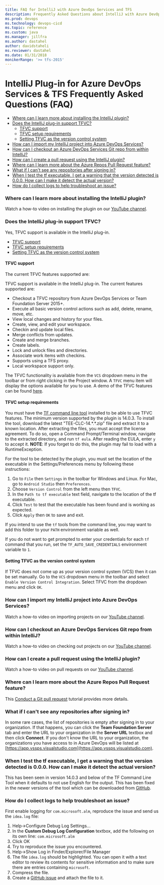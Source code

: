 ```yaml
---
title: FAQ for IntelliJ with Azure DevOps Services and TFS
description: Frequently Asked Questions about IntelliJ with Azure DevOps Services and TFS
ms.prod: devops
ms.technology: devops-cicd 
ms.topic: reference
ms.custom: java
ms.manager: jillfra
ms.author: dastahel
author: davidstaheli
ms.reviewer: dastahel
ms.date: 01/31/2018
monikerRange: '>= tfs-2015'
---
```



# IntelliJ Plug-in for Azure DevOps Services & TFS Frequently Asked Questions (FAQ)


* [Where can I learn more about installing the IntelliJ plugin?](#where-can-i-learn-more-about-installing-the-intellij-plugin)
* [Does the IntelliJ plug-in support TFVC?](#does-the-intellij-plug-in-support-tfvc)
  * [TFVC support](#tfvc-support)
  * [TFVC setup requirements](#tfvc-setup-requirements)
  * [Setting TFVC as the version control system](#setting-tfvc-as-the-version-control-system)
* [How can I import my IntelliJ project into Azure DevOps Services?](#how-can-i-import-my-intellij-project-into-azure-devops-services)
* [How can I checkout an Azure DevOps Services Git repo from within IntelliJ?](#how-can-i-checkout-an-azure-devops-services-git-repo-from-within-intellij)
* [How can I create a pull request using the IntelliJ plugin?](#how-can-i-create-a-pull-request-using-the-intellij-plugin)
* [Where can I learn more about the Azure Repos Pull Request feature?](#where-can-i-learn-more-about-the-azure-repos-pull-request-feature)
* [What if I can't see any repositories after signing in?](#what-if-i-cant-see-any-repositories-after-signing-in)
* [When I test the tf executable, I get a warning that the version detected is 0.0.0. How can I make it detect the actual version?](#when-i-test-the-tf-executable-i-get-a-warning-that-the-version-detected-is-000-how-can-i-make-it-detect-the-actual-version)
* [How do I collect logs to help troubleshoot an issue?](#how-do-i-collect-logs-to-help-troubleshoot-an-issue)

### Where can I learn more about installing the IntelliJ plugin?

Watch a how-to video on installing the plugin on our [YouTube channel](https://www.youtube.com/watch?v=vhDNLyMsXGk).

### Does the IntelliJ plug-in support TFVC?

Yes, TFVC support is available in the IntelliJ plug-in.

* [TFVC support](#tfvc-support)
* [TFVC setup requirements](#tfvc-setup-requirements)
* [Setting TFVC as the version control system](#setting-tfvc-as-the-version-control-system)

#### TFVC support
 The current TFVC features supported are:

TFVC support is available in the IntelliJ plug-in. The current features supported are:
* Checkout a TFVC repository from Azure DevOps Services or Team Foundation Server 2015+.
* Execute all basic version control actions such as add, delete, rename, move, etc.
* View local changes and history for your files.
* Create, view, and edit your workspace.
* Checkin and update local files.
* Merge conflicts from updates.
* Create and merge branches.
* Create labels.
* Lock and unlock files and directories.
* Associate work items with checkins.
* Supports using a TFS proxy.
* Local workspace support only.

The TFVC functionality is available from the `VCS` dropdown menu in the toolbar or from right clicking in the Project window. A `TFVC`
menu item will display the options available for you to use. A demo of the TFVC features can be found <a href="https://youtu.be/va5rM5ZaXIg" target="_blank">here</a>.

#### TFVC setup requirements
You must have the <a href="https://github.com/Microsoft/team-explorer-everywhere/releases" target="_blank">TF command line tool</a> installed to be able
to use TFVC features. The minimum version supported by the plugin is 14.0.3. To install the tool, download the latest "TEE-CLC-14.\*.\*.zip" file and extract it
to a known location. After extracting the files, you must accept the license agreement. To do so, open a Command Prompt/Terminal
window, navigate to the extracted directory, and run `tf eula`. After reading the EULA, enter `y` to accept it. **NOTE**: If you forget to do this,
the plugin may fail to load with a RuntimeException.

For the tool to be detected by the plugin, you must set the location of the executable in the Settings/Preferences menu by following these instructions:

1. Go to `File` then `Settings` in the toolbar for Windows and Linux. For Mac, go to `Android Studio` then `Preferences`.
2. Choose `Version Control` from the left menu then `TFVC`.
3. In the `Path to tf executable` text field, navigate to the location of the tf executable.
4. Click `Test` to test that the executable has been found and is working as expected.
5. Click `Apply` then `OK` to save and exit.

If you intend to use the `tf` tools from the command line, you may want to add this folder to your `PATH` environment variable as well.

If you do not want to get prompted to enter your credentials for each `tf` command that you run, set the `TF_AUTO_SAVE_CREDENTIALS` environment variable to `1`.

#### Setting TFVC as the version control system
If TFVC does not come up as your version control system (VCS) then it can be set manually. Go to the `VCS` dropdown menu in the toolbar
and select `Enable Version Control Integration`. Select TFVC from the dropdown menu and click `OK`.



### How can I import my IntelliJ project into Azure DevOps Services?

Watch a how-to video on importing projects on our [YouTube channel](https://www.youtube.com/watch?v=D7bpC6KwrA4).

### How can I checkout an Azure DevOps Services Git repo from within IntelliJ?

Watch a how-to video on checking out projects on our [YouTube channel](https://www.youtube.com/watch?v=dzGVkna-Nzs).

### How can I create a pull request using the IntelliJ plugin?

Watch a how-to video on pull requests on our [YouTube channel](https://www.youtube.com/watch?v=lcSXH23xrY8).

### Where can I learn more about the Azure Repos Pull Request feature?

This [Conduct a Git pull request](/azure/devops/repos/git/pullrequest) tutorial provides more details.

### What if I can't see any repositories after signing in?

In some rare cases, the list of repositories is empty after signing in to your organization.  If that happens, you can click the **Team Foundation Server** tab and enter the URL to your organization in the **Server URL** textbox and then click **Connect**.  If you don't know the URL to your organization, the organizations you have access to in Azure DevOps will be listed at [https://app.vssps.visualstudio.com](https://app.vssps.visualstudio.com).

### When I test the tf executable, I get a warning that the version detected is 0.0.0. How can I make it detect the actual version?

This has been seen in version 14.0.3 and below of the TF Command Line Tool when it defaults to not use English for the output. This has been fixed in the newer versions of the tool which can be downloaded from [GitHub](https://github.com/Microsoft/team-explorer-everywhere/releases).


### How do I collect logs to help troubleshoot an issue?

First enable logging for `com.microsoft.alm`, reproduce the issue and send us the `idea.log` file:
1. Help->Configure Debug Log Settings...
2. In the **Custom Debug Log Configuration** textbox, add the following on its own line:
    `com.microsoft.alm`
3. Click OK
4. Try to reproduce the issue you encountered.
5. Help->Show Log in Finder/Explorer/File Manager
6. The file `idea.log` should be highlighted.  You can open it with a text editor to review its contents for sensitive information and to make sure there are entries containing `microsoft`.
7. Compress the file.
8. Create a [GitHub issue](https://github.com/Microsoft/vso-intellij/issues/new) and attach the file to it.
